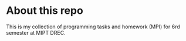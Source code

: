 # About this repo

This is my collection of programming tasks and homework (MPI) for 6rd semester at MIPT DREC.